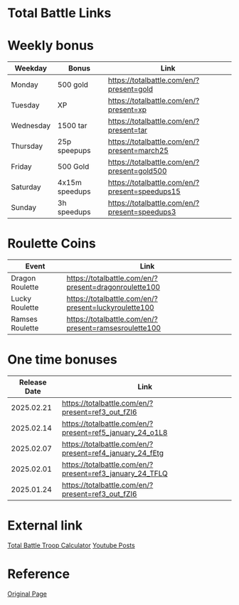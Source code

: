 # Total Battle Links


# Weekly bonus

| Weekday   | Bonus          | Link                                      |
|-----------|----------------|-------------------------------------------|
| Monday    | 500 gold       | https://totalbattle.com/en/?present=gold |
| Tuesday   | XP             | https://totalbattle.com/en/?present=xp   |
| Wednesday | 1500 tar       | https://totalbattle.com/en/?present=tar   |
| Thursday  | 25p speepups   | https://totalbattle.com/en/?present=march25   |
| Friday    | 500 Gold       | https://totalbattle.com/en/?present=gold500   |
| Saturday  | 4x15m speedups | https://totalbattle.com/en/?present=speedups15   |
| Sunday    | 3h speedups    | https://totalbattle.com/en/?present=speedups3   |

# Roulette Coins 

| Event      | Link                                                |
|------------|-----------------------------------------------------|
| Dragon Roulette | https://totalbattle.com/en/?present=dragonroulette100 |
| Lucky Roulette | https://totalbattle.com/en/?present=luckyroulette100 |
| Ramses Roulette | https://totalbattle.com/en/?present=ramsesroulette100 |

# One time bonuses

| Release Date | Link                                                     |
|--------------|----------------------------------------------------------|
| 2025.02.21   | https://totalbattle.com/en/?present=ref3_out_fZI6        |
| 2025.02.14   | https://totalbattle.com/en/?present=ref5_january_24_o1L8 |
| 2025.02.07   | https://totalbattle.com/en/?present=ref4_january_24_fEtg |
| 2025.02.01   | https://totalbattle.com/en/?present=ref3_january_24_TFLQ |
| 2025.01.24   | https://totalbattle.com/en/?present=ref3_out_fZI6        |

# External link
[Total Battle Troop Calculator](https://apps.tbfba.wiki) 
[Youtube Posts](https://www.youtube.com/@TotalBattleTacticalStrategy/community)

# Reference
[Original Page](https://tbgift.pages.dev)


